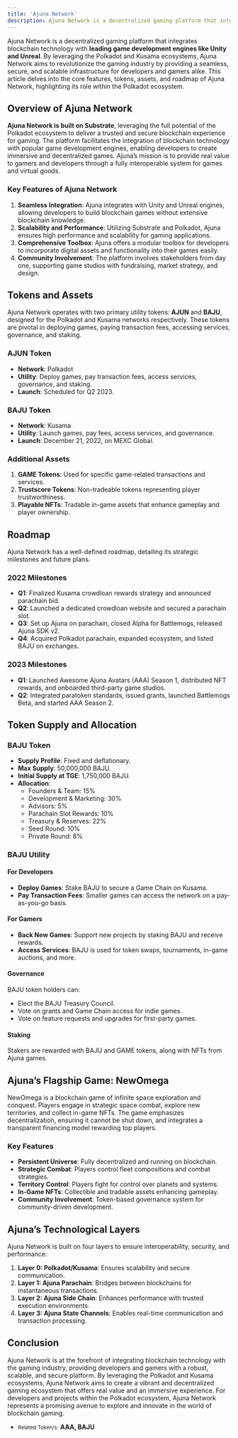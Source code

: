 ```yaml
---
title: 'Ajuna Network'
description: Ajuna Network is a decentralized gaming platform that integrates blockchain technology with leading game development engines like Unity and Unreal
---
```


Ajuna Network is a decentralized gaming platform that integrates blockchain technology with **leading game development engines like Unity and Unreal**. By leveraging the Polkadot and Kusama ecosystems, Ajuna Network aims to revolutionize the gaming industry by providing a seamless, secure, and scalable infrastructure for developers and gamers alike. This article delves into the core features, tokens, assets, and roadmap of Ajuna Network, highlighting its role within the Polkadot ecosystem.

## Overview of Ajuna Network

**Ajuna Network is built on Substrate**, leveraging the full potential of the Polkadot ecosystem to deliver a trusted and secure blockchain experience for gaming. The platform facilitates the integration of blockchain technology with popular game development engines, enabling developers to create immersive and decentralized games. Ajuna’s mission is to provide real value to gamers and developers through a fully interoperable system for games and virtual goods.

### Key Features of Ajuna Network

1. **Seamless Integration**: Ajuna integrates with Unity and Unreal engines, allowing developers to build blockchain games without extensive blockchain knowledge.
2. **Scalability and Performance**: Utilizing Substrate and Polkadot, Ajuna ensures high performance and scalability for gaming applications.
3. **Comprehensive Toolbox**: Ajuna offers a modular toolbox for developers to incorporate digital assets and functionality into their games easily.
4. **Community Involvement**: The platform involves stakeholders from day one, supporting game studios with fundraising, market strategy, and design.

Tokens and Assets
-----------------

Ajuna Network operates with two primary utility tokens: **AJUN** and **BAJU**, designed for the Polkadot and Kusama networks respectively. These tokens are pivotal in deploying games, paying transaction fees, accessing services, governance, and staking.

### AJUN Token

- **Network**: Polkadot
- **Utility**: Deploy games, pay transaction fees, access services, governance, and staking.
- **Launch**: Scheduled for Q2 2023.

### BAJU Token

- **Network**: Kusama
- **Utility**: Launch games, pay fees, access services, and governance.
- **Launch**: December 21, 2022, on MEXC Global.

### Additional Assets

1. **GAME Tokens**: Used for specific game-related transactions and services.
2. **Trustscore Tokens**: Non-tradeable tokens representing player trustworthiness.
3. **Playable NFTs**: Tradable in-game assets that enhance gameplay and player ownership.

Roadmap
-------

Ajuna Network has a well-defined roadmap, detailing its strategic milestones and future plans.

### 2022 Milestones

- **Q1**: Finalized Kusama crowdloan rewards strategy and announced parachain bid.
- **Q2**: Launched a dedicated crowdloan website and secured a parachain slot.
- **Q3**: Set up Ajuna on parachain, closed Alpha for Battlemogs, released Ajuna SDK v2.
- **Q4**: Acquired Polkadot parachain, expanded ecosystem, and listed BAJU on exchanges.

### 2023 Milestones

- **Q1**: Launched Awesome Ajuna Avatars (AAA) Season 1, distributed NFT rewards, and onboarded third-party game studios.
- **Q2**: Integrated paratoken standards, issued grants, launched Battlemogs Beta, and started AAA Season 2.

Token Supply and Allocation
---------------------------

### BAJU Token

- **Supply Profile**: Fixed and deflationary.
- **Max Supply**: 50,000,000 BAJU.
- **Initial Supply at TGE**: 1,750,000 BAJU.
- **Allocation**: 
  - Founders &amp; Team: 15%
  - Development &amp; Marketing: 30%
  - Advisors: 5%
  - Parachain Slot Rewards: 10%
  - Treasury &amp; Reserves: 22%
  - Seed Round: 10%
  - Private Round: 8%

### BAJU Utility

#### For Developers

- **Deploy Games**: Stake BAJU to secure a Game Chain on Kusama.
- **Pay Transaction Fees**: Smaller games can access the network on a pay-as-you-go basis.

#### For Gamers

- **Back New Games**: Support new projects by staking BAJU and receive rewards.
- **Access Services**: BAJU is used for token swaps, tournaments, in-game auctions, and more.

#### Governance

BAJU token holders can:

- Elect the BAJU Treasury Council.
- Vote on grants and Game Chain access for indie games.
- Vote on feature requests and upgrades for first-party games.

#### Staking

Stakers are rewarded with BAJU and GAME tokens, along with NFTs from Ajuna games.

Ajuna’s Flagship Game: NewOmega
-------------------------------

NewOmega is a blockchain game of infinite space exploration and conquest. Players engage in strategic space combat, explore new territories, and collect in-game NFTs. The game emphasizes decentralization, ensuring it cannot be shut down, and integrates a transparent financing model rewarding top players.

### Key Features

- **Persistent Universe**: Fully decentralized and running on blockchain.
- **Strategic Combat**: Players control fleet compositions and combat strategies.
- **Territory Control**: Players fight for control over planets and systems.
- **In-Game NFTs**: Collectible and tradable assets enhancing gameplay.
- **Community Involvement**: Token-based governance system for community-driven development.

Ajuna’s Technological Layers
----------------------------

Ajuna Network is built on four layers to ensure interoperability, security, and performance:

1. **Layer 0: Polkadot/Kusama**: Ensures scalability and secure communication.
2. **Layer 1: Ajuna Parachain**: Bridges between blockchains for instantaneous transactions.
3. **Layer 2: Ajuna Side Chain**: Enhances performance with trusted execution environments.
4. **Layer 3: Ajuna State Channels**: Enables real-time communication and transaction processing.

Conclusion
----------

Ajuna Network is at the forefront of integrating blockchain technology with the gaming industry, providing developers and gamers with a robust, scalable, and secure platform. By leveraging the Polkadot and Kusama ecosystems, Ajuna Network aims to create a vibrant and decentralized gaming ecosystem that offers real value and an immersive experience. For developers and projects within the Polkadot ecosystem, Ajuna Network represents a promising avenue to explore and innovate in the world of blockchain gaming.

- <small>Related Token/s:</small> **AAA, BAJU**
